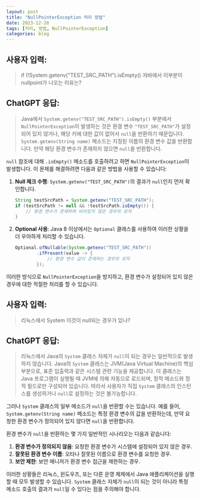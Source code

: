 ```yaml
---
layout: post
title: "NullPointerException 처리 방법"
date: 2023-12-28
tags: [처리, 방법, NullPointerException]
categories: blog
---
```


## 사용자 입력:
> if (!System.getenv("TEST_SRC_PATH").isEmpty()  자바에서 이부분이 nullpoint가 나오는 이유는?

## ChatGPT 응답:
> Java에서 `System.getenv("TEST_SRC_PATH").isEmpty()` 부분에서 `NullPointerException`이 발생하는 것은 환경 변수 `"TEST_SRC_PATH"`가 설정되어 있지 않거나, 해당 키에 대한 값이 없어서 `null`을 반환하기 때문입니다. `System.getenv(String name)` 메소드는 지정된 이름의 환경 변수 값을 반환합니다. 만약 해당 환경 변수가 존재하지 않으면 `null`을 반환합니다.

`null` 참조에 대해 `.isEmpty()` 메소드를 호출하려고 하면 `NullPointerException`이 발생합니다. 이 문제를 해결하려면 다음과 같은 방법을 사용할 수 있습니다:

1. **Null 체크 수행**: `System.getenv("TEST_SRC_PATH")`의 결과가 `null`인지 먼저 확인합니다.

   ```java
   String testSrcPath = System.getenv("TEST_SRC_PATH");
   if (testSrcPath != null && !testSrcPath.isEmpty()) {
       // 환경 변수가 존재하며 비어있지 않은 경우의 로직
   }
   ```

2. **Optional 사용**: Java 8 이상에서는 `Optional` 클래스를 사용하여 이러한 상황을 더 우아하게 처리할 수 있습니다.

   ```java
   Optional.ofNullable(System.getenv("TEST_SRC_PATH"))
           .ifPresent(value -> {
               // 환경 변수 값이 존재하는 경우의 로직
           });
   ```

이러한 방식으로 `NullPointerException`을 방지하고, 환경 변수가 설정되어 있지 않은 경우에 대한 적절한 처리를 할 수 있습니다.

## 사용자 입력:
> 리눅스에서 System 이것이 null되는 경우가 있나?

## ChatGPT 응답:
> 리눅스에서 Java의 `System` 클래스 자체가 `null`이 되는 경우는 일반적으로 발생하지 않습니다. Java의 `System` 클래스는 JVM(Java Virtual Machine)의 핵심 부분으로, 표준 입출력과 같은 시스템 관련 기능을 제공합니다. 이 클래스는 Java 프로그램이 실행될 때 JVM에 의해 자동으로 로드되며, 정적 메소드와 정적 필드로만 구성되어 있습니다. 따라서 사용자가 직접 `System` 클래스의 인스턴스를 생성하거나 `null`로 설정하는 것은 불가능합니다.

그러나 `System` 클래스의 일부 메소드가 `null`을 반환할 수는 있습니다. 예를 들어, `System.getenv(String name)` 메소드는 특정 환경 변수의 값을 반환하는데, 만약 요청한 환경 변수가 정의되어 있지 않다면 `null`을 반환합니다.

환경 변수가 `null`을 반환하는 몇 가지 일반적인 시나리오는 다음과 같습니다:

1. **환경 변수가 정의되지 않음**: 요청한 환경 변수가 시스템에 설정되어 있지 않은 경우.
2. **잘못된 환경 변수 이름**: 오타나 잘못된 이름으로 환경 변수를 요청한 경우.
3. **보안 제한**: 보안 매니저가 환경 변수 접근을 제한하는 경우.

이러한 상황들은 리눅스, 윈도우즈, 또는 다른 운영 체제에서 Java 애플리케이션을 실행할 때 모두 발생할 수 있습니다. `System` 클래스 자체가 `null`이 되는 것이 아니라 특정 메소드 호출의 결과가 `null`일 수 있다는 점을 주의해야 합니다.

